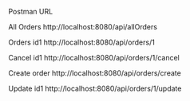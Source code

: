 Postman URL

All Orders
http://localhost:8080/api/allOrders

Orders id1
http://localhost:8080/api/orders/1

Cancel id1
http://localhost:8080/api/orders/1/cancel

Create order
http://localhost:8080/api/orders/create

Update id1
http://localhost:8080/api/orders/1/update

